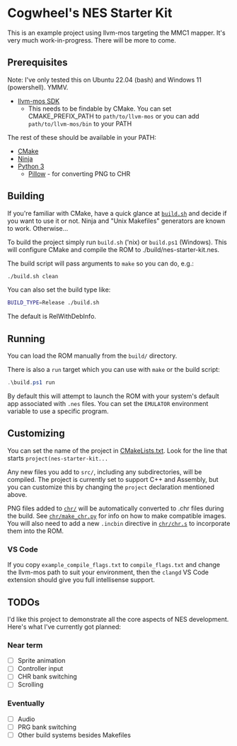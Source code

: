 # Cogwheel's NES Starter Kit

This is an example project using llvm-mos targeting the MMC1 mapper. It's very much work-in-progress. There will be more to come.

## Prerequisites

Note: I've only tested this on Ubuntu 22.04 (bash) and Windows 11 (powershell). YMMV.

- [llvm-mos SDK](https://github.com/llvm-mos/llvm-mos-sdk#download)
  - This needs to be findable by CMake. You can set CMAKE_PREFIX_PATH to `path/to/llvm-mos` or you can add `path/to/llvm-mos/bin` to your PATH

The rest of these should be available in your PATH:

- [CMake](https://cmake.org/download/)
- [Ninja](https://ninja-build.org/)
- [Python 3](https://www.python.org/downloads/)
  - [Pillow](https://pillow.readthedocs.io/en/stable/) - for converting PNG to CHR

## Building

If you're familiar with CMake, have a quick glance at [`build.sh`](build.sh) and decide if you want to use it or not. Ninja and "Unix Makefiles" generators are known to work. Otherwise...

To build the project simply run `build.sh` ('nix) or `build.ps1` (Windows). This will configure CMake and compile the ROM to ./build/nes-starter-kit.nes.

The build script will pass arguments to `make` so you can do, e.g.:

```sh
./build.sh clean
```

You can also set the build type like:

```sh
BUILD_TYPE=Release ./build.sh
```

The default is RelWithDebInfo.

## Running

You can load the ROM manually from the `build/` directory.

There is also a `run` target which you can use with `make` or the build script:

```powershell
.\build.ps1 run
```

By default this will attempt to launch the ROM with your system's default app associated with `.nes` files. You can set the `EMULATOR` environment variable to use a specific program.

## Customizing

You can set the name of the project in [CMakeLists.txt](CMakeLists.txt). Look for the line that starts `project(nes-starter-kit...`

Any new files you add to `src/`, including any subdirectories, will be compiled. The project is currently set to support C++ and Assembly, but you can customize this by changing the `project` declaration mentioned above.

PNG files added to [`chr/`](chr/) will be automatically converted to .chr files during the build. See [`chr/make_chr.py`](chr/make_chr.py) for info on how to make compatible images. You will also need to add a new `.incbin` directive in [`chr/chr.s`](chr/chr.s) to incorporate them into the ROM.

### VS Code

If you copy `example_compile_flags.txt` to `compile_flags.txt` and change the llvm-mos path to suit your environment, then the `clangd` VS Code extension should give you full intellisense support.

## TODOs

I'd like this project to demonstrate all the core aspects of NES development. Here's what I've currently got planned:

### Near term

- [ ] Sprite animation
- [ ] Controller input
- [ ] CHR bank switching
- [ ] Scrolling

### Eventually

- [ ] Audio
- [ ] PRG bank switching
- [ ] Other build systems besides Makefiles
